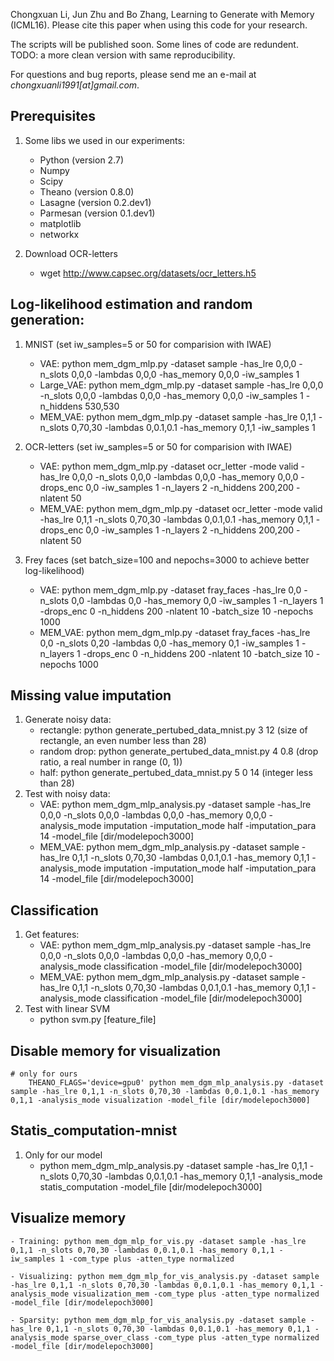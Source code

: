Chongxuan Li, Jun Zhu and Bo Zhang, Learning to Generate with Memory (ICML16).
Please cite this paper when using this code for your research.

The scripts will be published soon.
Some lines of code are redundent. TODO: a more clean version with same reproducibility.

For questions and bug reports, please send me an e-mail at _chongxuanli1991[at]gmail.com_.


## Prerequisites

1. Some libs we used in our experiments:
    - Python (version 2.7)
    - Numpy
    - Scipy
    - Theano (version 0.8.0)
    - Lasagne (version 0.2.dev1)
    - Parmesan (version 0.1.dev1)
    - matplotlib
    - networkx

2. Download OCR-letters
    - wget http://www.capsec.org/datasets/ocr_letters.h5

## Log-likelihood estimation and random generation:
1. MNIST (set iw_samples=5 or 50 for comparision with IWAE)
    - VAE: python mem_dgm_mlp.py -dataset sample -has_lre 0,0,0 -n_slots 0,0,0 -lambdas 0,0,0 -has_memory 0,0,0 -iw_samples 1
    - Large_VAE: python mem_dgm_mlp.py -dataset sample -has_lre 0,0,0 -n_slots 0,0,0 -lambdas 0,0,0 -has_memory 0,0,0 -iw_samples 1 -n_hiddens 530,530
    - MEM_VAE: python mem_dgm_mlp.py -dataset sample -has_lre 0,1,1 -n_slots 0,70,30 -lambdas 0,0.1,0.1 -has_memory 0,1,1 -iw_samples 1

2. OCR-letters (set iw_samples=5 or 50 for comparision with IWAE)
    - VAE: python mem_dgm_mlp.py -dataset ocr_letter -mode valid -has_lre 0,0,0 -n_slots 0,0,0 -lambdas 0,0,0 -has_memory 0,0,0 -drops_enc 0,0 -iw_samples 1 -n_layers 2 -n_hiddens 200,200 -nlatent 50
    - MEM_VAE: python mem_dgm_mlp.py -dataset ocr_letter -mode valid -has_lre 0,1,1 -n_slots 0,70,30 -lambdas 0,0.1,0.1 -has_memory 0,1,1 -drops_enc 0,0 -iw_samples 1 -n_layers 2 -n_hiddens 200,200 -nlatent 50

3. Frey faces (set batch_size=100 and nepochs=3000 to achieve better log-likelihood)
    - VAE: python mem_dgm_mlp.py -dataset fray_faces -has_lre 0,0 -n_slots 0,0 -lambdas 0,0 -has_memory 0,0 -iw_samples 1 -n_layers 1 -drops_enc 0 -n_hiddens 200 -nlatent 10 -batch_size 10 -nepochs 1000
    - MEM_VAE: python mem_dgm_mlp.py -dataset fray_faces -has_lre 0,0 -n_slots 0,20 -lambdas 0,0 -has_memory 0,1 -iw_samples 1 -n_layers 1 -drops_enc 0 -n_hiddens 200 -nlatent 10 -batch_size 10 -nepochs 1000

## Missing value imputation
1. Generate noisy data:
    - rectangle: python generate_pertubed_data_mnist.py 3 12 (size of rectangle, an even number less than 28)
    - random drop: python generate_pertubed_data_mnist.py 4 0.8 (drop ratio, a real number in range (0, 1))
    - half: python generate_pertubed_data_mnist.py 5 0 14 (integer less than 28)
2. Test with noisy data:    
    - VAE: python mem_dgm_mlp_analysis.py -dataset sample -has_lre 0,0,0 -n_slots 0,0,0 -lambdas 0,0,0 -has_memory 0,0,0 -analysis_mode imputation -imputation_mode half -imputation_para 14 -model_file [dir/modelepoch3000]
    - MEM_VAE: python mem_dgm_mlp_analysis.py -dataset sample -has_lre 0,1,1 -n_slots 0,70,30 -lambdas 0,0.1,0.1 -has_memory 0,1,1 -analysis_mode imputation -imputation_mode half -imputation_para 14 -model_file [dir/modelepoch3000]

## Classification
1. Get features:
    - VAE: python mem_dgm_mlp_analysis.py -dataset sample -has_lre 0,0,0 -n_slots 0,0,0 -lambdas 0,0,0 -has_memory 0,0,0 -analysis_mode classification -model_file [dir/modelepoch3000]
    - MEM_VAE: python mem_dgm_mlp_analysis.py -dataset sample -has_lre 0,1,1 -n_slots 0,70,30 -lambdas 0,0.1,0.1 -has_memory 0,1,1 -analysis_mode classification -model_file [dir/modelepoch3000]
2. Test with linear SVM    
    - python svm.py [feature_file]

## Disable memory for visualization
    # only for ours
        THEANO_FLAGS='device=gpu0' python mem_dgm_mlp_analysis.py -dataset sample -has_lre 0,1,1 -n_slots 0,70,30 -lambdas 0,0.1,0.1 -has_memory 0,1,1 -analysis_mode visualization -model_file [dir/modelepoch3000]

## Statis_computation-mnist

1. Only for our model 
    - python mem_dgm_mlp_analysis.py -dataset sample -has_lre 0,1,1 -n_slots 0,70,30 -lambdas 0,0.1,0.1 -has_memory 0,1,1 -analysis_mode statis_computation -model_file [dir/modelepoch3000]

## Visualize memory
    - Training: python mem_dgm_mlp_for_vis.py -dataset sample -has_lre 0,1,1 -n_slots 0,70,30 -lambdas 0,0.1,0.1 -has_memory 0,1,1 -iw_samples 1 -com_type plus -atten_type normalized

    - Visualizing: python mem_dgm_mlp_for_vis_analysis.py -dataset sample -has_lre 0,1,1 -n_slots 0,70,30 -lambdas 0,0.1,0.1 -has_memory 0,1,1 -analysis_mode visualization_mem -com_type plus -atten_type normalized -model_file [dir/modelepoch3000]
    
    - Sparsity: python mem_dgm_mlp_for_vis_analysis.py -dataset sample -has_lre 0,1,1 -n_slots 0,70,30 -lambdas 0,0.1,0.1 -has_memory 0,1,1 -analysis_mode sparse_over_class -com_type plus -atten_type normalized -model_file [dir/modelepoch3000]